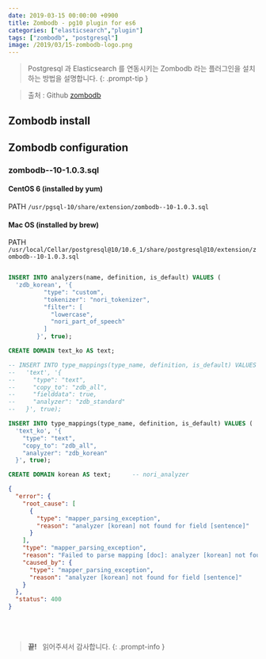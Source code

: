 ```yaml
---
date: 2019-03-15 00:00:00 +0900
title: Zombodb - pg10 plugin for es6
categories: ["elasticsearch","plugin"]
tags: ["zombodb", "postgresql"]
image: /2019/03/15-zombodb-logo.png
---
```


> Postgresql 과 Elasticsearch 를 연동시키는 Zombodb 라는 플러그인을 설치하는 방법을 설명합니다.
{: .prompt-tip }

> 출처 : Github [zombodb](https://github.com/zombodb/zombodb)

## Zombodb install

## Zombodb configuration

### zombodb--10-1.0.3.sql

#### CentOS 6 (installed by yum)

PATH `/usr/pgsql-10/share/extension/zombodb--10-1.0.3.sql`

#### Mac OS (installed by brew)

PATH `/usr/local/Cellar/postgresql@10/10.6_1/share/postgresql@10/extension/zombodb--10-1.0.3.sql`

```sql

INSERT INTO analyzers(name, definition, is_default) VALUES (
  'zdb_korean', '{
          "type": "custom",
          "tokenizer": "nori_tokenizer",
          "filter": [
            "lowercase",
            "nori_part_of_speech"
          ]
        }', true);

CREATE DOMAIN text_ko AS text;

-- INSERT INTO type_mappings(type_name, definition, is_default) VALUES (
--   'text', '{
--     "type": "text",
--     "copy_to": "zdb_all",
--     "fielddata": true,
--     "analyzer": "zdb_standard"
--   }', true);

INSERT INTO type_mappings(type_name, definition, is_default) VALUES (
  'text_ko', '{
    "type": "text",
    "copy_to": "zdb_all",
    "analyzer": "zdb_korean"
  }', true);

CREATE DOMAIN korean AS text;      -- nori_analyzer

```

```json
{
  "error": {
    "root_cause": [
      {
        "type": "mapper_parsing_exception",
        "reason": "analyzer [korean] not found for field [sentence]"
      }
    ],
    "type": "mapper_parsing_exception",
    "reason": "Failed to parse mapping [doc]: analyzer [korean] not found for field [sentence]",
    "caused_by": {
      "type": "mapper_parsing_exception",
      "reason": "analyzer [korean] not found for field [sentence]"
    }
  },
  "status": 400
}
```

&nbsp; <br />
&nbsp; <br />

> **끝!** &nbsp; 읽어주셔서 감사합니다.
{: .prompt-info }
